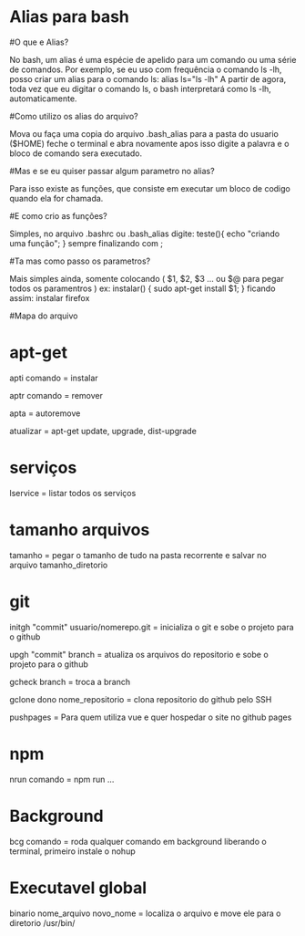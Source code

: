 # Alias para bash

#O que e Alias?

No bash, um alias é uma espécie de apelido para um comando ou uma série de comandos.
Por exemplo, se eu uso com frequência o comando ls -lh, posso criar um alias para o comando ls:
alias ls="ls -lh"
A partir de agora, toda vez que eu digitar o comando ls, o bash interpretará como ls -lh, automaticamente.

#Como utilizo os alias do arquivo?

Mova ou faça uma copia do arquivo .bash_alias para a pasta do usuario ($HOME)
feche o terminal e abra novamente
apos isso digite a palavra e o bloco de comando sera executado.

#Mas e se eu quiser passar algum parametro no alias?

Para isso existe as funções, 
que consiste em executar um bloco de codigo quando ela for chamada.

#E como crio as funções?

Simples, no arquivo .bashrc ou .bash_alias digite:
teste(){ echo "criando uma função"; } sempre finalizando com ;

#Ta mas como passo os parametros?

Mais simples ainda, somente colocando ( $1, $2, $3 ... ou $@ para pegar todos os paramentros )
ex: instalar() { sudo apt-get install $1; } ficando assim: instalar firefox

#Mapa do arquivo

# apt-get

apti comando = instalar

aptr comando = remover

apta = autoremove

atualizar = apt-get update, upgrade, dist-upgrade

# serviços
lservice = listar todos os serviços

# tamanho arquivos
tamanho = pegar o tamanho de tudo na pasta recorrente e salvar no arquivo tamanho_diretorio

# git
initgh "commit" usuario/nomerepo.git = inicializa o git e sobe o projeto para o github

upgh "commit" branch = atualiza os arquivos do repositorio e sobe o projeto para o github

gcheck branch = troca a branch

gclone dono nome_repositorio = clona repositorio do github pelo SSH

pushpages = Para quem utiliza vue e quer hospedar o site no github pages

# npm
nrun comando = npm run ... 

# Background
bcg comando = roda qualquer comando em background liberando o terminal, primeiro instale o nohup

# Executavel global
binario nome_arquivo novo_nome = localiza o arquivo e move ele para o diretorio /usr/bin/